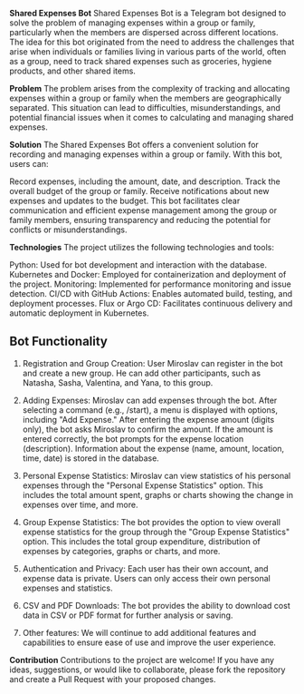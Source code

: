 
**Shared Expenses Bot**
Shared Expenses Bot is a Telegram bot designed to solve the problem of managing expenses within a group or family, particularly when the members are dispersed across different locations. The idea for this bot originated from the need to address the challenges that arise when individuals or families living in various parts of the world, often as a group, need to track shared expenses such as groceries, hygiene products, and other shared items.

**Problem**
The problem arises from the complexity of tracking and allocating expenses within a group or family when the members are geographically separated. This situation can lead to difficulties, misunderstandings, and potential financial issues when it comes to calculating and managing shared expenses.

**Solution**
The Shared Expenses Bot offers a convenient solution for recording and managing expenses within a group or family. With this bot, users can:

Record expenses, including the amount, date, and description.
Track the overall budget of the group or family.
Receive notifications about new expenses and updates to the budget.
This bot facilitates clear communication and efficient expense management among the group or family members, ensuring transparency and reducing the potential for conflicts or misunderstandings.

**Technologies**
The project utilizes the following technologies and tools:

Python: Used for bot development and interaction with the database.
Kubernetes and Docker: Employed for containerization and deployment of the project.
Monitoring: Implemented for performance monitoring and issue detection.
CI/CD with GitHub Actions: Enables automated build, testing, and deployment processes.
Flux or Argo CD: Facilitates continuous delivery and automatic deployment in Kubernetes.


## Bot Functionality

1.  Registration and Group Creation: User Miroslav can register in the bot and create a new group. He can add other participants, such as Natasha, Sasha, Valentina, and Yana, to this group.
    
2.  Adding Expenses: Miroslav can add expenses through the bot. After selecting a command (e.g., /start), a menu is displayed with options, including "Add Expense." After entering the expense amount (digits only), the bot asks Miroslav to confirm the amount. If the amount is entered correctly, the bot prompts for the expense location (description). Information about the expense (name, amount, location, time, date) is stored in the database.
    
3.  Personal Expense Statistics: Miroslav can view statistics of his personal expenses through the "Personal Expense Statistics" option. This includes the total amount spent, graphs or charts showing the change in expenses over time, and more.
    
4.  Group Expense Statistics: The bot provides the option to view overall expense statistics for the group through the "Group Expense Statistics" option. This includes the total group expenditure, distribution of expenses by categories, graphs or charts, and more.
    
5.  Authentication and Privacy: Each user has their own account, and expense data is private. Users can only access their own personal expenses and statistics.

6. CSV and PDF Downloads: The bot provides the ability to download cost data in CSV or PDF format for further analysis or saving.

7. Other features: We will continue to add additional features and capabilities to ensure ease of use and improve the user experience.


**Contribution**
Contributions to the project are welcome! If you have any ideas, suggestions, or would like to collaborate, please fork the repository and create a Pull Request with your proposed changes.
